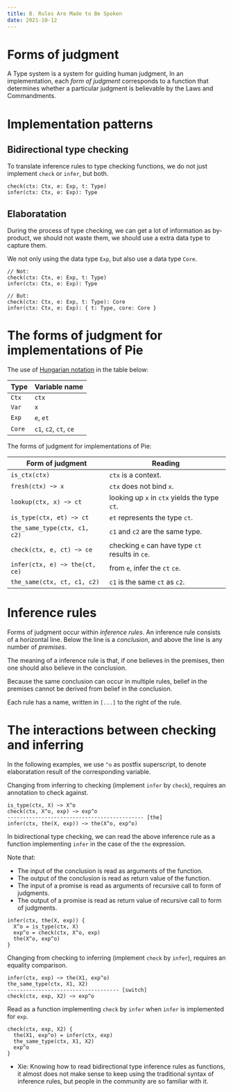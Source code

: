```yaml
---
title: B. Rules Are Made to Be Spoken
date: 2021-10-12
---
```


# Forms of judgment

A Type system is a system for guiding human judgment,
In an implementation, each *form of judgment*
corresponds to a function that determines
whether a particular judgment is believable
by the Laws and Commandments.

# Implementation patterns

## Bidirectional type checking

To translate inference rules to type checking functions,
we do not just implement `check` or `infer`, but both.

```
check(ctx: Ctx, e: Exp, t: Type)
infer(ctx: Ctx, e: Exp): Type
```

## Elaboratation

During the process of type checking, we can get a lot of information as by-product,
we should not waste them, we should use a extra data type to capture them.

We not only using the data type `Exp`, but also use a data type `Core`.

```
// Not:
check(ctx: Ctx, e: Exp, t: Type)
infer(ctx: Ctx, e: Exp): Type

// But:
check(ctx: Ctx, e: Exp, t: Type): Core
infer(ctx: Ctx, e: Exp): { t: Type, core: Core }
```

# The forms of judgment for implementations of Pie

The use of [Hungarian notation][] in the table below:

| Type   | Variable name          |
|--------|------------------------|
| `Ctx`  | `ctx`                  |
| `Var`  | `x`                    |
| `Exp`  | `e`, `et`              |
| `Core` | `c1`, `c2`, `ct`, `ce` |

[Hungarian notation]: https://en.wikipedia.org/wiki/Hungarian_notation

The forms of judgment for implementations of Pie:

| Form of judgment               | Reading                                          |
|--------------------------------|--------------------------------------------------|
| `is_ctx(ctx)`                  | `ctx` is a context.                              |
| `fresh(ctx) ~> x`              | `ctx` does not bind `x`.                         |
| `lookup(ctx, x) ~> ct`         | looking up `x` in `ctx` yields the type `ct`.    |
| `is_type(ctx, et) ~> ct`       | `et` represents the type `ct`.                   |
| `the_same_type(ctx, c1, c2)`   | `c1` and `c2` are the same type.                 |
| `check(ctx, e, ct) ~> ce`      | checking `e` can have type `ct` results in `ce`. |
| `infer(ctx, e) ~> the(ct, ce)` | from `e`, infer the `ct` `ce`.                   |
| `the_same(ctx, ct, c1, c2)`    | `c1` is the same `ct` as `c2`.                   |

# Inference rules

Forms of judgment occur within *inference rules*.
An inference rule consists of a horizontal line.
Below the line is a *conclusion*, and above the line
is any number of *premises*.

The meaning of a inference rule is that,
if one believes in the premises,
then one should also believe in the conclusion.

Because the same conclusion can occur in multiple rules,
belief in the premises cannot be derived from belief in the conclusion.

Each rule has a name, written in `[...]` to the right of the rule.

# The interactions between checking and inferring

In the following examples, we use `^o` as postfix superscript,
to denote elaboratation result of the corresponding variable.

Changing from inferring to checking (implement `infer` by `check`),
requires an annotation to check against.

```
is_type(ctx, X) ~> X^o
check(ctx, X^o, exp) ~> exp^o
-------------------------------------------- [the]
infer(ctx, the(X, exp)) ~> the(X^o, exp^o)
```

In bidirectional type checking,
we can read the above inference rule as a function
implementing `infer` in the case of the `the` expression.

Note that:
- The input of the conclusion is read as arguments of the function.
- The output of the conclusion is read as return value of the function.
- The input of a promise is read as arguments of recursive call to form of judgments.
- The output of a promise is read as return value of recursive call to form of judgments.

```
infer(ctx, the(X, exp)) {
  X^o = is_type(ctx, X)
  exp^o = check(ctx, X^o, exp)
  the(X^o, exp^o)
}
```

Changing from checking to inferring (implement `check` by `infer`),
requires an equality comparison.

```
infer(ctx, exp) ~> the(X1, exp^o)
the_same_type(ctx, X1, X2)
------------------------------------ [switch]
check(ctx, exp, X2) ~> exp^o
```

Read as a function implementing `check` by `infer`
when `infer` is implemented for `exp`.

```
check(ctx, exp, X2) {
  the(X1, exp^o) = infer(ctx, exp)
  the_same_type(ctx, X1, X2)
  exp^o
}
```

- Xie: Knowing how to read bidirectional type inference rules as functions,
  it almost does not make sense to keep using the traditional syntax of inference rules,
  but people in the community are so familiar with it.
